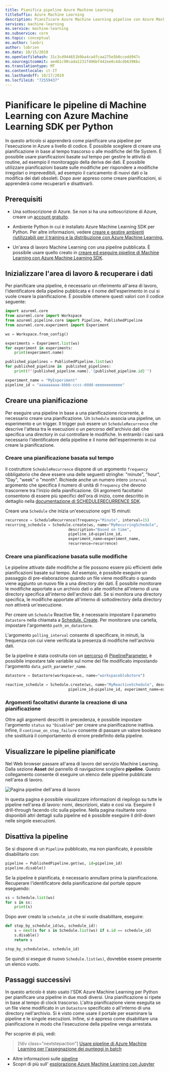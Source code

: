 ```yaml
---
title: Pianifica pipeline Azure Machine Learning
titleSuffix: Azure Machine Learning
description: Pianificare Azure Machine Learning pipeline con Azure Machine Learning SDK per Python. Le pipeline pianificate consentono di automatizzare le attività di routine, che richiedono molto tempo, ad esempio l'elaborazione, il training e il monitoraggio dei dati.
services: machine-learning
ms.service: machine-learning
ms.subservice: core
ms.topic: conceptual
ms.author: laobri
author: lobrien
ms.date: 10/15/2019
ms.openlocfilehash: 31c3cd944651b9ba4ca4fcaa275e5b0ccedd947c
ms.sourcegitcommit: ae461c90cada1231f496bf442ee0c4dcdb6396bc
ms.translationtype: MT
ms.contentlocale: it-IT
ms.lasthandoff: 10/17/2019
ms.locfileid: "72559437"
---
```

# <a name="schedule-machine-learning-pipelines-with-azure-machine-learning-sdk-for-python"></a>Pianificare le pipeline di Machine Learning con Azure Machine Learning SDK per Python

In questo articolo si apprenderà come pianificare una pipeline per l'esecuzione in Azure a livello di codice. È possibile scegliere di creare una pianificazione in base al tempo trascorso o alle modifiche del file System. È possibile usare pianificazioni basate sul tempo per gestire le attività di routine, ad esempio il monitoraggio della deriva dei dati. È possibile utilizzare pianificazioni basate sulle modifiche per rispondere a modifiche irregolari o imprevedibili, ad esempio il caricamento di nuovi dati o la modifica dei dati obsoleti. Dopo aver appreso come creare pianificazioni, si apprenderà come recuperarli e disattivarli.

## <a name="prerequisites"></a>Prerequisiti

* Una sottoscrizione di Azure. Se non si ha una sottoscrizione di Azure, creare un [account gratuito](https://aka.ms/AMLFree).

* Ambiente Python in cui è installato Azure Machine Learning SDK per Python. Per altre informazioni, vedere [creare e gestire ambienti riutilizzabili per il training e la distribuzione con Azure Machine Learning.](how-to-use-environments.md)

* Un'area di lavoro Machine Learning con una pipeline pubblicata. È possibile usare quello creato in [creare ed eseguire pipeline di Machine Learning con Azure Machine Learning SDK](how-to-create-your-first-pipeline.md).

## <a name="initialize-the-workspace--get-data"></a>Inizializzare l'area di lavoro & recuperare i dati

Per pianificare una pipeline, è necessario un riferimento all'area di lavoro, l'identificatore della pipeline pubblicata e il nome dell'esperimento in cui si vuole creare la pianificazione. È possibile ottenere questi valori con il codice seguente:

```Python
import azureml.core
from azureml.core import Workspace
from azureml.pipeline.core import Pipeline, PublishedPipeline
from azureml.core.experiment import Experiment

ws = Workspace.from_config()

experiments = Experiment.list(ws)
for experiment in experiments:
    print(experiment.name)

published_pipelines = PublishedPipeline.list(ws)
for published_pipeline in  published_pipelines:
    print(f"{published_pipeline.name},'{published_pipeline.id}'")

experiment_name = "MyExperiment" 
pipeline_id = "aaaaaaaaa-bbbb-cccc-dddd-eeeeeeeeeeee" 
```

## <a name="create-a-schedule"></a>Creare una pianificazione

Per eseguire una pipeline in base a una pianificazione ricorrente, è necessario creare una pianificazione. Un `Schedule` associa una pipeline, un esperimento e un trigger. Il trigger può essere un `ScheduleRecurrence` che descrive l'attesa tra le esecuzioni o un percorso dell'archivio dati che specifica una directory in cui controllare le modifiche. In entrambi i casi sarà necessario l'identificatore della pipeline e il nome dell'esperimento in cui creare la pianificazione.

### <a name="create-a-time-based-schedule"></a>Creare una pianificazione basata sul tempo

Il costruttore `ScheduleRecurrence` dispone di un argomento `frequency` obbligatorio che deve essere una delle seguenti stringhe: "minute", "hour", "Day", "week" o "month". Richiede anche un numero intero `interval` argomento che specifica il numero di unità di `frequency` che devono trascorrere tra l'inizio della pianificazione. Gli argomenti facoltativi consentono di essere più specifici dell'ora di inizio, come descritto in dettaglio nella [documentazione di SCHEDULERECURRENCE SDK](https://docs.microsoft.com/python/api/azureml-pipeline-core/azureml.pipeline.core.schedule.schedulerecurrence?view=azure-ml-py).

Creare una `Schedule` che inizia un'esecuzione ogni 15 minuti:

```python
recurrence = ScheduleRecurrence(frequency="Minute", interval=15)
recurring_schedule = Schedule.create(ws, name="MyRecurringSchedule", 
                            description="Based on time",
                            pipeline_id=pipeline_id, 
                            experiment_name=experiment_name, 
                            recurrence=recurrence)
```

### <a name="create-a-change-based-schedule"></a>Creare una pianificazione basata sulle modifiche

Le pipeline attivate dalle modifiche ai file possono essere più efficienti delle pianificazioni basate sul tempo. Ad esempio, è possibile eseguire un passaggio di pre-elaborazione quando un file viene modificato o quando viene aggiunto un nuovo file a una directory dei dati. È possibile monitorare le modifiche apportate a un archivio dati o alle modifiche all'interno di una directory specifica all'interno dell'archivio dati. Se si monitora una directory specifica, le modifiche apportate all'interno di sottodirectory della directory _non_ attiverà un'esecuzione.

Per creare un `Schedule` Reactive file, è necessario impostare il parametro `datastore` nella chiamata a [Schedule. Create](https://docs.microsoft.com/python/api/azureml-pipeline-core/azureml.pipeline.core.schedule.schedule?view=azure-ml-py#create-workspace--name--pipeline-id--experiment-name--recurrence-none--description-none--pipeline-parameters-none--wait-for-provisioning-false--wait-timeout-3600--datastore-none--polling-interval-5--data-path-parameter-name-none--continue-on-step-failure-none--path-on-datastore-none---workflow-provider-none---service-endpoint-none-). Per monitorare una cartella, impostare l'argomento `path_on_datastore`.

L'argomento `polling_interval` consente di specificare, in minuti, la frequenza con cui viene verificata la presenza di modifiche nell'archivio dati.

Se la pipeline è stata costruita con un [percorso](https://docs.microsoft.com/python/api/azureml-core/azureml.data.datapath.datapath?view=azure-ml-py) di [PipelineParameter](https://docs.microsoft.com/python/api/azureml-pipeline-core/azureml.pipeline.core.pipelineparameter?view=azure-ml-py), è possibile impostare tale variabile sul nome del file modificato impostando l'argomento `data_path_parameter_name`.

```python
datastore = Datastore(workspace=ws, name="workspaceblobstore")

reactive_schedule = Schedule.create(ws, name="MyReactiveSchedule", description="Based on time",
                            pipeline_id=pipeline_id, experiment_name=experiment_name, datastore=datastore, data_path_parameter_name="input_data")
```

### <a name="optional-arguments-when-creating-a-schedule"></a>Argomenti facoltativi durante la creazione di una pianificazione

Oltre agli argomenti descritti in precedenza, è possibile impostare l'argomento `status` su `"Disabled"` per creare una pianificazione inattiva. Infine, il `continue_on_step_failure` consente di passare un valore booleano che sostituirà il comportamento di errore predefinito della pipeline.

## <a name="view-your-scheduled-pipelines"></a>Visualizzare le pipeline pianificate

Nel Web browser passare all'area di lavoro del servizio Machine Learning. Dalla sezione **Asset** del pannello di navigazione scegliere **pipeline**. Questo collegamento consente di eseguire un elenco delle pipeline pubblicate nell'area di lavoro.

![Pagina pipeline dell'area di lavoro](media/how-to-schedule-a-pipeline/pipelines-list.png)

In questa pagina è possibile visualizzare informazioni di riepilogo su tutte le pipeline nell'area di lavoro: nomi, descrizioni, stato e così via. Eseguire il drill-through facendo clic sulla pipeline. Nella pagina risultante sono disponibili altri dettagli sulla pipeline ed è possibile eseguire il drill-down nelle singole esecuzioni.

## <a name="deactivate-the-pipeline"></a>Disattiva la pipeline

Se si dispone di un `Pipeline` pubblicato, ma non pianificato, è possibile disabilitarlo con:

```python
pipeline = PublishedPipeline.get(ws, id=pipeline_id)
pipeline.disable()
```

Se la pipeline è pianificata, è necessario annullare prima la pianificazione. Recuperare l'identificatore della pianificazione dal portale oppure eseguendo:

```python
ss = Schedule.list(ws)
for s in ss:
    print(s)
```

Dopo aver creato la `schedule_id` che si vuole disabilitare, eseguire:

```python
def stop_by_schedule_id(ws, schedule_id):
    s = next(s for s in Schedule.list(ws) if s.id == schedule_id)
    s.disable()
    return s

stop_by_schedule(ws, schedule_id)
```

Se quindi si esegue di nuovo `Schedule.list(ws)`, dovrebbe essere presente un elenco vuoto.

## <a name="next-steps"></a>Passaggi successivi

In questo articolo è stato usato l'SDK Azure Machine Learning per Python per pianificare una pipeline in due modi diversi. Una pianificazione si ripete in base al tempo di clock trascorso. L'altra pianificazione viene eseguita se un file viene modificato in un `Datastore` specificato o all'interno di una directory nell'archivio. Si è visto come usare il portale per esaminare la pipeline e le singole esecuzioni. Infine, si è appreso come disabilitare una pianificazione in modo che l'esecuzione della pipeline venga arrestata.

Per scoprire di più, vedi:

> [!div class="nextstepaction"]
> [Usare pipeline di Azure Machine Learning per l'assegnazione dei punteggi in batch](tutorial-pipeline-batch-scoring-classification.md)

* Altre informazioni sulle [pipeline](concept-ml-pipelines.md)
* Scopri di più sull' [esplorazione Azure Machine Learning con Jupyter](samples-notebooks.md)

